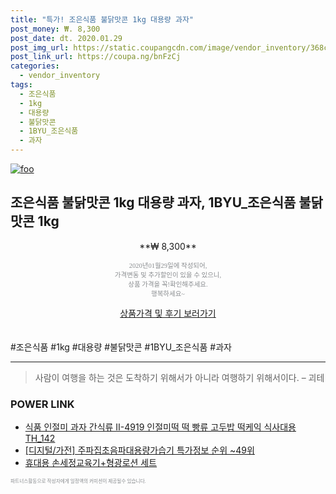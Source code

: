 ```yaml
--- 
title: "특가! 조은식품 불닭맛콘 1kg 대용량 과자" 
post_money: ₩. 8,300 
post_date: dt. 2020.01.29 
post_img_url: https://static.coupangcdn.com/image/vendor_inventory/368c/6a3a64caaabcdb2f64f4e838861a0e923cba63b6d92966f5c79b89adc8f6.jpg 
post_link_url: https://coupa.ng/bnFzCj 
categories: 
  - vendor_inventory 
tags: 
  - 조은식품 
  - 1kg 
  - 대용량 
  - 불닭맛콘 
  - 1BYU_조은식품 
  - 과자 
--- 
```

[![foo](https://static.coupangcdn.com/image/vendor_inventory/368c/6a3a64caaabcdb2f64f4e838861a0e923cba63b6d92966f5c79b89adc8f6.jpg)](https://coupa.ng/bnFzCj) 

## 조은식품 불닭맛콘 1kg 대용량 과자, 1BYU_조은식품 불닭맛콘 1kg 
<p style="text-align: center;">**₩ 8,300**</p> 
<p style="text-align: center;"><span style="color: #898c8f; font-family: Georgia,Times,serif; font-size: 0.75em;">2020년01월29일에 작성되어, <br>가격변동 및 추가할인이 있을 수 있으니,<br> 상품 가격을 꼭!확인해주세요.<br>행복하세요~</span> 
</p>	 
<div markdown="0" style="text-align: center;"><a href="https://coupa.ng/bnFzCj" class="btn btn--success">상품가격 및 후기 보러가기</a></div> 
<br><br> 
  #조은식품 #1kg #대용량 #불닭맛콘 #1BYU_조은식품 #과자 
<hr> 

> 사람이 여행을 하는 것은 도착하기 위해서가 아니라 여행하기 위해서이다. – 괴테 


### POWER LINK

* <a href="https://blog.naver.com/fasyy4321/221784159780" target="_blank">식품 인절미 과자 간식류 Ⅱ-4919 인절미떡 떡 빵류 고두밥 떡케익 식사대용 TH_142</a>
* <a href="https://blog.naver.com/sakai111/221777532221" target="_blank"> [디지털/가전] 주파집초음파대용량가습기 특가정보 순위 ~49위</a>
* <a href="https://blog.naver.com/fasyy4321/221787663948" target="_blank">휴대용 손세정교육기+형광로션 세트</a>

<span style="color: #898c8f; font-family: Georgia,Times,serif; font-size: 0.55em;">파트너스활동으로 작성자에게 일정액의 커미션이 제공될수 있습니다.</span> 
